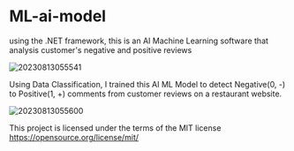 # ML-ai-model
using the .NET framework, this is an AI Machine Learning software that analysis customer's negative and positive reviews

![20230813055541](https://github.com/Raicon47/ML-ai-model/assets/47249002/bb431ebf-bd05-48e9-b50c-4fbc76d4ee38)

Using Data Classification, I trained this AI ML Model to detect Negative(0, -) to Positive(1, +) 
comments from customer reviews on a restaurant website.

![20230813055600](https://github.com/Raicon47/ML-ai-model/assets/47249002/9b8d66d2-977f-49be-b4f5-eee6c1adc4ec)


This project is licensed under the terms of the MIT license https://opensource.org/license/mit/
